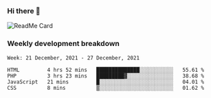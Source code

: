 ### Hi there 👋

<!--
**itzcy/itzcy** is a ✨ _special_ ✨ repository because its `README.md` (this file) appears on your GitHub profile.

Here are some ideas to get you started:

- 🔭 I’m currently working on ...
- 🌱 I’m currently learning ...
- 👯 I’m looking to collaborate on ...
- 🤔 I’m looking for help with ...
- 💬 Ask me about ...
- 📫 How to reach me: ...
- 😄 Pronouns: ...
- ⚡ Fun fact: ...
-->
![ReadMe Card](https://github-readme-stats.vercel.app/api?username=itzcy&show_icons=true&title_color=2d3198&icon_color=797cb8&text_color=24292e&bg_color=f6f8fa)

### Weekly development breakdown
<!--START_SECTION:waka-->
```text
Week: 21 December, 2021 - 27 December, 2021

HTML         4 hrs 52 mins   ██████████████░░░░░░░░░░░   55.61 % 
PHP          3 hrs 23 mins   █████████▓░░░░░░░░░░░░░░░   38.68 % 
JavaScript   21 mins         █░░░░░░░░░░░░░░░░░░░░░░░░   04.01 % 
CSS          8 mins          ▒░░░░░░░░░░░░░░░░░░░░░░░░   01.62 % 
```
<!--END_SECTION:waka-->
